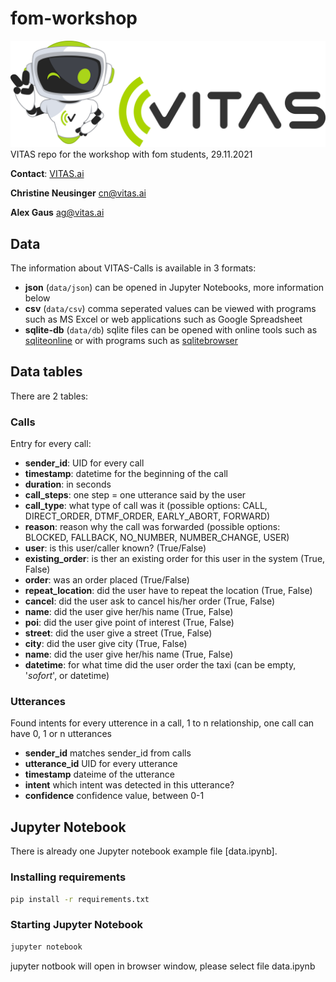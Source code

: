 # fom-workshop
![vitas-logo](logo.png)
VITAS repo for the workshop with fom students, 29.11.2021

**Contact**: [VITAS.ai](www.vitas.ai)

**Christine Neusinger** [cn@vitas.ai](mailto:cn@vitas.ai)

**Alex Gaus** [ag@vitas.ai](mailto:ag@vitas.ai)

## Data
The information about VITAS-Calls is available in 3 formats:
* **json** (`data/json`) can be opened in Jupyter Notebooks, more information below
* **csv** (`data/csv`) comma seperated values can be viewed with programs such as MS Excel or web applications such as Google Spreadsheet 
* **sqlite-db** (`data/db`)
sqlite files can be opened with online tools such as [sqliteonline](https://sqliteonline.com/) or with programs such as [sqlitebrowser](https://sqliteonline.com/)

## Data tables
There are 2 tables:
### Calls
Entry for every call:
* **sender_id**: UID for every call
* **timestamp**: datetime for the beginning of the call
* **duration**: in seconds
* **call_steps**: one step = one utterance said by the user
* **call_type**: what type of call was it (possible options: CALL, DIRECT_ORDER, DTMF_ORDER, EARLY_ABORT, FORWARD)
* **reason**: reason why the call was forwarded (possible options: BLOCKED, FALLBACK, NO_NUMBER, NUMBER_CHANGE, USER)
* **user**: is this user/caller known? (True/False)
* **existing_order**: is ther an existing order for this user in the system (True, False)
* **order**: was an order placed (True/False)
* **repeat_location**: did the user have to repeat the location (True, False)
* **cancel**: did the user ask to cancel his/her order (True, False)
* **name**: did the user give her/his name (True, False)
* **poi**: did the user give point of interest (True, False)
* **street**: did the user give a street (True, False)
* **city**: did the user give city (True, False)
* **name**: did the user give her/his name (True, False)
* **datetime**: for what time did the user order the taxi (can be empty, '*sofort*', or datetime)

### Utterances
Found intents for every utterence in a call,
1 to n relationship, one call can have 0, 1 or n utterances
* **sender_id** matches sender_id from calls
* **utterance_id** UID for every utterance
* **timestamp** dateime of the utterance
* **intent** which intent was detected in this utterance?
* **confidence** confidence value, between 0-1

## Jupyter Notebook
There is already one Jupyter notebook example file [data.ipynb].
### Installing requirements
```zsh
pip install -r requirements.txt
```
### Starting Jupyter Notebook
```zsh
jupyter notebook
```
jupyter notbook will open in browser window, please select file data.ipynb

